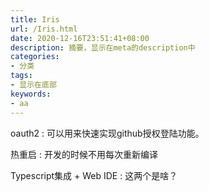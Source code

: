```yaml
---
title: Iris
url: /Iris.html
date: 2020-12-16T23:51:41+08:00
description: 摘要，显示在meta的description中
categories:
- 分类
tags:
- 显示在底部
keywords:
- aa
---
```


oauth2
: 可以用来快速实现github授权登陆功能。

热重启
: 开发的时候不用每次重新编译

Typescript集成 + Web IDE
: 这两个是啥？